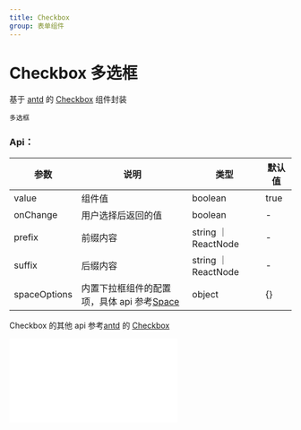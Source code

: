 ```yaml
---
title: Checkbox
group: 表单组件
---
```


# Checkbox 多选框

基于 <a href="https://ant-design.antgroup.com/index-cn" target="_blank">antd</a> 的 <a href="https://ant-design.antgroup.com/components/checkbox-cn" target="_blank">Checkbox</a> 组件封装

<code src='./components/Checkbox.tsx'>多选框</code>

### Api：

| 参数         | 说明                                                                                                                         | 类型                | 默认值 |
| ------------ | ---------------------------------------------------------------------------------------------------------------------------- | ------------------- | ------ |
| value        | 组件值                                                                                                                       | boolean             | true   |
| onChange     | 用户选择后返回的值                                                                                                           | boolean             | -      |
| prefix       | 前缀内容                                                                                                                     | string ｜ ReactNode | -      |
| suffix       | 后缀内容                                                                                                                     | string ｜ ReactNode | -      |
| spaceOptions | 内置下拉框组件的配置项，具体 api 参考<a href="https://ant-design.antgroup.com/components/space-cn" target="_blank">Space</a> | object              | {}     |

Checkbox 的其他 api 参考<a href="https://ant-design.antgroup.com/index-cn" target="_blank">antd</a> 的 <a href="https://ant-design.antgroup.com/components/checkbox-cn" target="_blank">Checkbox</a>

<embed src="./index.md#L16-L21"></embed>
